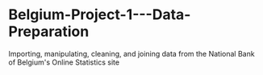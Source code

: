 # Belgium-Project-1---Data-Preparation
Importing, manipulating, cleaning, and joining data from the National Bank of Belgium's Online Statistics site
